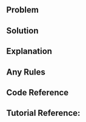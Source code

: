 ## 

## Problem


## Solution


## Explanation


## Any Rules
  

## Code Reference


## Tutorial Reference:
